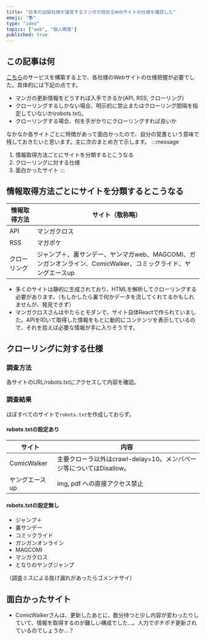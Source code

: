 ```yaml
---
title: "日本の出版社様が運営するマンガが読めるWebサイトの仕様を確認した"
emoji: "📚"
type: "idea"
topics: ["web", "個人開発"]
published: true
---
```


## この記事は何
[こちら](https://zenn.dev/foxtail88/articles/7ea20168cc597d)のサービスを構築する上で、各社様のWebサイトの仕様把握が必要でした。具体的には下記の点です。
- マンガの更新情報をどうすれば入手できるか(API, RSS, クローリング)
- クローリングするしかない場合、明示的に禁止またはクローリング間隔を指定していないか(robots.txt)。
- クローリングする場合、何を手がかりにクローリングすれば良いか

なかなか各サイトごとに特徴があって面白かったので、自分の覚書という意味で残しておきたいと思います。主に次のまとめ方で示します。
:::message
1. 情報取得方法ごとにサイトを分類するとこうなる
2. クローリングに対する仕様
3. 面白かったサイト
:::

## 情報取得方法ごとにサイトを分類するとこうなる
| 情報取得方法 | サイト（敬称略）|
| --- | --- |
| API | マンガクロス |
| RSS | マガポケ|
| クローリング | ジャンプ＋、裏サンデー、ヤンマガweb、MAGCOMI、ガンガンオンライン、ComicWalker、コミックライド、ヤングエースup |

- 多くのサイトは静的に生成されており、HTMLを解析してクローリングする必要があります。（もしかしたら裏で何かデータを流してくれてるかもしれませんが、発見できず）
- マンガクロスさんはやたらとモダンで、サイト自体Reactで作られていました。APIを叩いて取得した情報をもとに動的にコンテンツを表示しているので、それを拾えば必要な情報が手に入りそうです。

## クローリングに対する仕様
### 調査方法
各サイトのURL/robots.txtにアクセスして内容を確認。

### 調査結果
ほぼすべてのサイトで`robots.txt`を作成しておらず。

#### robots.txtの設定あり
| サイト | 内容 |
| --- | --- |
| ComicWalker | 主要クローラ以外はcrawl-delay=10。メンバページ等についてはDisallow。 |
| ヤングエースup | img, pdf への直接アクセス禁止 |

#### robots.txtの設定無し
- ジャンプ＋
- 裏サンデー
- コミックライド
- ガンガンオンライン
- MAGCOMI
- マンガクロス
- となりのヤングジャンプ

（調査ミスによる抜け漏れがあったらゴメンナサイ）

## 面白かったサイト
- ComicWalkerさんは、更新したあとに、数分待つと少し内容が変わったりしていて、情報を取得するのが難しい構成でした…。人力でポチポチ更新されているのでしょうか…？